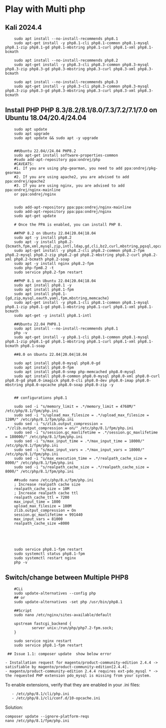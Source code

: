 # Play with Multi php 
## Kali 2024.4
        sudo apt install --no-install-recommends php8.1
        sudo apt-get install -y php8.1-cli php8.1-common php8.1-mysql php8.1-zip php8.1-gd php8.1-mbstring php8.1-curl php8.1-xml php8.1-bcmath
        
        sudo apt install --no-install-recommends php8.2
        sudo apt-get install -y php8.3-cli php8.3-common php8.3-mysql php8.3-zip php8.3-gd php8.3-mbstring php8.3-curl php8.3-xml php8.3-bcmath
        
        sudo apt install --no-install-recommends php8.3
        sudo apt-get install -y php8.3-cli php8.3-common php8.3-mysql php8.3-zip php8.3-gd php8.3-mbstring php8.3-curl php8.3-xml php8.3-bcmath

## Install PHP PHP 8.3/8.2/8.1/8.0/7.3/7.2/7.1/7.0 on Ubuntu 18.04/20.4/24.04

        sudo apt update
        sudo apt upgrade        
        sudo apt update && sudo apt -y upgrade
        
        
        ##Ubuntu 22.04//24.04 PHP8.2
        sudo apt-get install software-properties-common
        #sudo add-apt-repository ppa:ondrej/php
        #CAVEATS:
        #1. If you are using php-gearman, you need to add ppa:ondrej/pkg-gearman
        #2. If you are using apache2, you are advised to add ppa:ondrej/apache2
        #3. If you are using nginx, you are advised to add ppa:ondrej/nginx-mainline
        or ppa:ondrej/nginx
        
        
        sudo add-apt-repository ppa:ppa:ondrej/nginx-mainline      
        sudo add-apt-repository ppa:ppa:ondrej/nginx
        sudo apt-get update 
        
        # Once the PPA is enabled, you can install PHP 8. 
        
        ##PHP 8.2 on Ubuntu 22.04|20.04|18.04        
        sudo apt -y install php8.2  
        sudo apt -y install php8.2-{bcmath,fpm,xml,mysql,zip,intl,ldap,gd,cli,bz2,curl,mbstring,pgsql,opcache,soap,cgi}
        sudo apt-get install -y php8.2-cli php8.2-common php8.2-fpm php8.2-mysql php8.2-zip php8.2-gd php8.2-mbstring php8.2-curl php8.2-xml php8.2-bcmath php8.2-soap 
        sudo apt -y install nginx php8.2-fpm
        sudo php-fpm8.2 -t 
        sudo service php8.2-fpm restart
        
        ##PHP 8.1 on Ubuntu 22.04|20.04|18.04
        sudo apt install php8.1 -y
        sudo apt install php8.1-fpm
        sudo apt install php8.1-{gd,zip,mysql,oauth,yaml,fpm,mbstring,memcache}
        sudo apt-get install -y php8.1-cli php8.1-common php8.1-mysql php8.1-zip php8.1-gd php8.1-mbstring php8.1-curl php8.1-xml php8.1-bcmath
        sudo apt-get -y install php8.1-intl
        
        ##Ubuntu 22.04 PHP8.1
        sudo apt install --no-install-recommends php8.1
        php -v
        sudo apt-get install -y php8.1-cli php8.1-common php8.1-mysql php8.1-zip php8.1-gd php8.1-mbstring php8.1-curl php8.1-xml php8.1-bcmath php8.1-soap 
        
        ##8.0 on Ubuntu 22.04|20.04|18.04
        
        sudo apt install php8.0-mysql php8.0-gd
        sudo apt install php8.0-fpm
        sudo apt install php8.0-snmp php-memcached php8.0-mysql
        sudo apt install php8.0-common php8.0-mysql php8.0-xml php8.0-curl php8.0-gd php8.0-imagick php8.0-cli php8.0-dev php8.0-imap php8.0-mbstring php8.0-opcache php8.0-soap php8.0-zip -y
        
        
        ## configurations php8.1
        
        sudo sed -i "s/memory_limit = .*/memory_limit = 4768M/" /etc/php/8.1/fpm/php.ini
        sudo sed -i "s/upload_max_filesize = .*/upload_max_filesize = 128M/" /etc/php/8.1/fpm/php.ini
        sudo sed -i "s/zlib.output_compression = .*/zlib.output_compression = on/" /etc/php/8.1/fpm/php.ini
        sudo sed -i "s/session.gc_maxlifetime = .*/session.gc_maxlifetime = 180000/" /etc/php/8.1/fpm/php.ini
        sudo sed -i "s/max_input_time = .*/max_input_time = 18000/" /etc/php/8.1/fpm/php.ini
        sudo sed -i "s/max_input_vars = .*/max_input_vars = 18000/" /etc/php/8.1/fpm/php.ini
        sudo sed -i "s/max_execution_time = .*/realpath_cache_size = 8000/" /etc/php/8.1/fpm/php.ini
        sudo sed -i "s/realpath_cache_size = .*/realpath_cache_size = 8000/" /etc/php/8.1/fpm/php.ini
        
        ##sudo nano /etc/php/8.x/fpm/php.ini
        ; Increase realpath cache size
        realpath_cache_size = 10M
        ; Increase realpath cache ttl
        realpath_cache_ttl = 7200
        max_input_time = 1800
        upload_max_filesize = 100M
        zlib.output_compression = On
        session.gc_maxlifetime = 991440
        max_input_vars = 81000
        realpath_cache_size =8000
        
        
        
        
        
        sudo service php8.1-fpm restart      
        sudo systemctl status php8.1-fpm  
        sudo systemctl restart nginx
        php -v 
                
## Switch/change between Multiple PHP8
        #CLi
        sudo update-alternatives --config php
        ## or
        sudo update-alternatives -set php /usr/bin/php8.1 

        ##Script
        sudo nano /etc/nginx/sites-available/default

        upstream fastcgi_backend {
                server unix:/run/php/php7.2-fpm.sock;
        }

        sudo service nginx restart 
        sudo service php8.1-fpm restart
        
     ## Issue 1.1: composer update  show below error

    - Installation request for magento/product-community-edition 2.4.4 -> satisfiable by magento/product-community-edition[2.4.4].
    - magento/product-community-edition 2.4.4 requires ext-pdo_mysql * -> the requested PHP extension pdo_mysql is missing from your system.

   To enable extensions, verify that they are enabled in your .ini files:
   
       - /etc/php/8.1/cli/php.ini
       - /etc/php/8.1/cli/conf.d/10-opcache.ini 

Solution:

    composer update --ignore-platform-reqs
    nano /etc/php/8.1/fpm/php.ini

